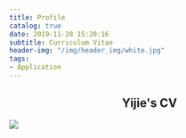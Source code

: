 ```yaml
---
title: Profile
catalog: true
date: 2019-11-28 15:20:16
subtitle: Curriculum Vitae
header-img: "/img/header_img/white.jpg"
tags:
- Application
---
```

## <center>Yijie's CV</center>







![](https://tva1.sinaimg.cn/large/0081Kckwly1gkefnhrkdfj30u018414j.jpg)